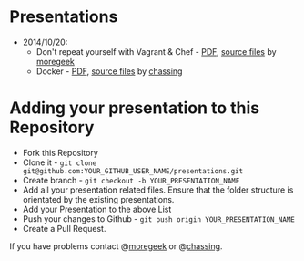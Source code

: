 Presentations
=============

- 2014/10/20:
  - Don't repeat yourself with Vagrant & Chef -  [PDF](https://github.com/opendevmeet/presentations/blob/master/20141120/vagrant_and_chef/presentation.pdf?raw=true), [source files](https://github.com/opendevmeet/presentations/tree/master/20141120/vagrant_and_chef) by [moregeek](https://github.com/moregeek)
  - Docker - [PDF](https://github.com/opendevmeet/presentations/blob/master/20141120/docker/final-docker.pdf?raw=true), [source files](https://github.com/opendevmeet/presentations/tree/master/20141120/docker) by [chassing](https://github.com/chassing)

Adding your presentation to this Repository
===========================================

- Fork this Repository
- Clone it - ```git clone git@github.com:YOUR_GITHUB_USER_NAME/presentations.git```
- Create branch - ```git checkout -b YOUR_PRESENTATION_NAME```
- Add all your presentation related files. Ensure that the folder structure is orientated by the existing presentations.
- Add your Presentation to the above List
- Push your changes to Github - ```git push origin YOUR_PRESENTATION_NAME```
- Create a Pull Request.

If you have problems contact @[moregeek](https://github.com/moregeek) or @[chassing](https://github.com/chassing).
